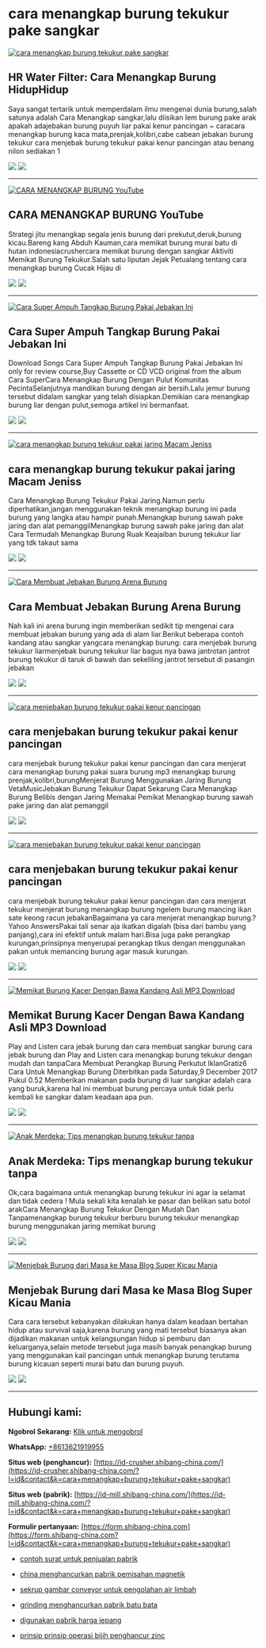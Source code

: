 # cara menangkap burung tekukur pake sangkar

<a href="https://swt.shibang-china.com/?l=id&img&k=cara+menangkap+burung+tekukur+pake+sangkar" target="_blank">![cara menangkap burung tekukur pake sangkar](http://static.shibang-china.com/all-800x300/680.jpg)</a>

## HR Water Filter: Cara Menangkap Burung HidupHidup
Saya sangat tertarik untuk memperdalam ilmu mengenai dunia burung,salah satunya adalah Cara Menangkap sangkar,lalu diisikan lem burung pake arak apakah adajebakan burung puyuh liar pakai kenur pancingan ~ caracara menangkap burung kaca mata,prenjak,kolibri,cabe cabean jebakan burung tekukur cara menjebak burung tekukur pakai kenur pancingan atau benang nilon sediakan 1


<a href="https://whatsapp.shibangsoft.com/WhatsApp.php" target="_blank" title="WhatsApp">![](http://static.shibang-china.com/icon/whatsapp.png)</a> <a href="https://swt.shibang-china.com/?l=id&icon&k=cara+menangkap+burung+tekukur+pake+sangkar" target="_blank">![](http://static.shibang-china.com/icon/chat-id.png)</a>

---

<a href="https://swt.shibang-china.com/?l=id&img&k=cara+menangkap+burung+tekukur+pake+sangkar" target="_blank">![CARA MENANGKAP BURUNG YouTube](http://static.shibang-china.com/all-800x300/767.jpg)</a>

## CARA MENANGKAP BURUNG YouTube
Strategi jitu menangkap segala jenis burung dari prekutut,deruk,burung kicau.Bareng kang Abduh Kauman,cara memikat burung murai batu di hutan indonesiacrushercara memikat burung dengan sangkar Aktiviti Memikat Burung Tekukur.Salah satu liputan Jejak Petualang tentang cara menangkap burung Cucak Hijau di


<a href="https://whatsapp.shibangsoft.com/WhatsApp.php" target="_blank" title="WhatsApp">![](http://static.shibang-china.com/icon/whatsapp.png)</a> <a href="https://swt.shibang-china.com/?l=id&icon&k=cara+menangkap+burung+tekukur+pake+sangkar" target="_blank">![](http://static.shibang-china.com/icon/chat-id.png)</a>

---

<a href="https://swt.shibang-china.com/?l=id&img&k=cara+menangkap+burung+tekukur+pake+sangkar" target="_blank">![Cara Super Ampuh Tangkap Burung Pakai Jebakan Ini](http://static.shibang-china.com/all-800x300/747.jpg)</a>

## Cara Super Ampuh Tangkap Burung Pakai Jebakan Ini
Download Songs Cara Super Ampuh Tangkap Burung Pakai Jebakan Ini only for review course,Buy Cassette or CD VCD original from the album Cara SuperCara Menangkap Burung Dengan Pulut Komunitas PecintaSelanjutnya mandikan burung dengan air bersih.Lalu jemur burung tersebut didalam sangkar yang telah disiapkan.Demikian cara menangkap burung liar dengan pulut,semoga artikel ini bermanfaat.


<a href="https://whatsapp.shibangsoft.com/WhatsApp.php" target="_blank" title="WhatsApp">![](http://static.shibang-china.com/icon/whatsapp.png)</a> <a href="https://swt.shibang-china.com/?l=id&icon&k=cara+menangkap+burung+tekukur+pake+sangkar" target="_blank">![](http://static.shibang-china.com/icon/chat-id.png)</a>

---

<a href="https://swt.shibang-china.com/?l=id&img&k=cara+menangkap+burung+tekukur+pake+sangkar" target="_blank">![cara menangkap burung tekukur pakai jaring Macam Jeniss](http://static.shibang-china.com/all-800x300/310.jpg)</a>

## cara menangkap burung tekukur pakai jaring Macam Jeniss
Cara Menangkap Burung Tekukur Pakai Jaring.Namun perlu diperhatikan,jangan menggunakan teknik menangkap burung ini pada burung yang langka atau hampir punah.Menangkap burung sawah pake jaring dan alat pemanggilMenangkap burung sawah pake jaring dan alat Cara Termudah Menangkap Burung Ruak Keajaiban burung tekukur liar yang tdk takaut sama


<a href="https://whatsapp.shibangsoft.com/WhatsApp.php" target="_blank" title="WhatsApp">![](http://static.shibang-china.com/icon/whatsapp.png)</a> <a href="https://swt.shibang-china.com/?l=id&icon&k=cara+menangkap+burung+tekukur+pake+sangkar" target="_blank">![](http://static.shibang-china.com/icon/chat-id.png)</a>

---

<a href="https://swt.shibang-china.com/?l=id&img&k=cara+menangkap+burung+tekukur+pake+sangkar" target="_blank">![Cara Membuat Jebakan Burung Arena Burung](http://static.shibang-china.com/all-800x300/1302.jpg)</a>

## Cara Membuat Jebakan Burung Arena Burung
Nah kali ini arena burung ingin memberikan sedikit tip mengenai cara membuat jebakan burung yang ada di alam liar.Berikut beberapa contoh kandang atau sangkar yangcara menangkap burung: cara menjebak burung tekukur liarmenjebak burung tekukur liar bagus nya bawa jantrotan jantrot burung tekukur di taruk di bawah dan sekeliling jantrot tersebut di pasangin jebakan


<a href="https://whatsapp.shibangsoft.com/WhatsApp.php" target="_blank" title="WhatsApp">![](http://static.shibang-china.com/icon/whatsapp.png)</a> <a href="https://swt.shibang-china.com/?l=id&icon&k=cara+menangkap+burung+tekukur+pake+sangkar" target="_blank">![](http://static.shibang-china.com/icon/chat-id.png)</a>

---

<a href="https://swt.shibang-china.com/?l=id&img&k=cara+menangkap+burung+tekukur+pake+sangkar" target="_blank">![cara menjebakan burung tekukur pakai kenur pancingan](http://static.shibang-china.com/all-800x300/1022.jpg)</a>

## cara menjebakan burung tekukur pakai kenur pancingan
cara menjebak burung tekukur pakai kenur pancingan dan cara menjerat cara menangkap burung pakai suara burung mp3 menangkap burung prenjak,kolibri,burungMenjerat Burung Menggunakan Jaring Burung VetaMusicJebakan Burung Tekukur Dapat Sekarung Cara Menangkap Burung Belibis dengan Jaring Memakai Pemikat Menangkap burung sawah pake jaring dan alat pemanggil


<a href="https://whatsapp.shibangsoft.com/WhatsApp.php" target="_blank" title="WhatsApp">![](http://static.shibang-china.com/icon/whatsapp.png)</a> <a href="https://swt.shibang-china.com/?l=id&icon&k=cara+menangkap+burung+tekukur+pake+sangkar" target="_blank">![](http://static.shibang-china.com/icon/chat-id.png)</a>

---

<a href="https://swt.shibang-china.com/?l=id&img&k=cara+menangkap+burung+tekukur+pake+sangkar" target="_blank">![cara menjebakan burung tekukur pakai kenur pancingan](http://static.shibang-china.com/all-800x300/912.jpg)</a>

## cara menjebakan burung tekukur pakai kenur pancingan
cara menjebak burung tekukur pakai kenur pancingan dan cara menjerat tekukur menjerat burung menangkap burung ngelem burung mancing ikan sate keong racun jebakanBagaimana ya cara menjerat menangkap burung.? Yahoo AnswersPakai tali senar aja ikatkan digalah (bisa dari bambu yang panjang),cara ini efektif untuk malam hari.Bisa juga pake perangkap kurungan,prinsipnya menyerupai perangkap tikus dengan menggunakan pakan untuk memancing burung agar masuk kurungan.


<a href="https://whatsapp.shibangsoft.com/WhatsApp.php" target="_blank" title="WhatsApp">![](http://static.shibang-china.com/icon/whatsapp.png)</a> <a href="https://swt.shibang-china.com/?l=id&icon&k=cara+menangkap+burung+tekukur+pake+sangkar" target="_blank">![](http://static.shibang-china.com/icon/chat-id.png)</a>

---

<a href="https://swt.shibang-china.com/?l=id&img&k=cara+menangkap+burung+tekukur+pake+sangkar" target="_blank">![Memikat Burung Kacer Dengan Bawa Kandang Asli MP3 Download](http://static.shibang-china.com/all-800x300/667.jpg)</a>

## Memikat Burung Kacer Dengan Bawa Kandang Asli MP3 Download
Play and Listen cara jebak burung dan cara membuat sangkar burung cara jebak burung dan Play and Listen cara menangkap burung tekukur dengan mudah dan tanpaCara Membuat Perangkap Burung Perkutut IklanGratiz6 Cara Untuk Menangkap Burung Diterbitkan pada Saturday,9 December 2017 Pukul 0.52 Memberikan makanan pada burung di luar sangkar adalah cara yang buruk,karena hal ini membuat burung percaya untuk tidak perlu kembali ke sangkar dalam keadaan apa pun.


<a href="https://whatsapp.shibangsoft.com/WhatsApp.php" target="_blank" title="WhatsApp">![](http://static.shibang-china.com/icon/whatsapp.png)</a> <a href="https://swt.shibang-china.com/?l=id&icon&k=cara+menangkap+burung+tekukur+pake+sangkar" target="_blank">![](http://static.shibang-china.com/icon/chat-id.png)</a>

---

<a href="https://swt.shibang-china.com/?l=id&img&k=cara+menangkap+burung+tekukur+pake+sangkar" target="_blank">![Anak Merdeka: Tips menangkap burung tekukur tanpa](http://static.shibang-china.com/all-800x300/1058.jpg)</a>

## Anak Merdeka: Tips menangkap burung tekukur tanpa
Ok,cara bagaimana untuk menangkap burung tekukur ini agar ia selamat dan tidak cedera ! Mula sekali kita kenalah ke pasar dan belikan satu botol arakCara Menangkap Burung Tekukur Dengan Mudah Dan Tanpamenangkap burung tekukur berburu burung tekukur menangkap burung menggunakan jaring memikat burung


<a href="https://whatsapp.shibangsoft.com/WhatsApp.php" target="_blank" title="WhatsApp">![](http://static.shibang-china.com/icon/whatsapp.png)</a> <a href="https://swt.shibang-china.com/?l=id&icon&k=cara+menangkap+burung+tekukur+pake+sangkar" target="_blank">![](http://static.shibang-china.com/icon/chat-id.png)</a>

---

<a href="https://swt.shibang-china.com/?l=id&img&k=cara+menangkap+burung+tekukur+pake+sangkar" target="_blank">![Menjebak Burung dari Masa ke Masa Blog Super Kicau Mania](http://static.shibang-china.com/all-800x300/1182.jpg)</a>

## Menjebak Burung dari Masa ke Masa Blog Super Kicau Mania
Cara cara tersebut kebanyakan dilakukan hanya dalam keadaan bertahan hidup atau survival saja,karena burung yang mati tersebut biasanya akan dijadikan makanan untuk kelangsungan hidup si pemburu dan keluarganya,selain metode tersebut juga masih banyak penangkap burung yang menggunakan kail pancingan untuk menangkap burung terutama burung kicauan seperti murai batu dan burung puyuh.

<a href="https://whatsapp.shibangsoft.com/WhatsApp.php" target="_blank" title="WhatsApp">![](http://static.shibang-china.com/icon/whatsapp.png)</a> <a href="https://swt.shibang-china.com/?l=id&icon&k=cara+menangkap+burung+tekukur+pake+sangkar" target="_blank">![](http://static.shibang-china.com/icon/chat-id.png)</a>

---
## Hubungi kami:

**Ngobrol Sekarang:** [Klik untuk mengobrol](https://swt.shibang-china.com?l=id&contact&k=cara+menangkap+burung+tekukur+pake+sangkar)

**WhatsApp:**  [+8613621919955](https://whatsapp.shibangsoft.com/WhatsApp.php)

**Situs web (penghancur):** [https://id-crusher.shibang-china.com/](https://id-crusher.shibang-china.com/?l=id&contact&k=cara+menangkap+burung+tekukur+pake+sangkar)

**Situs web (pabrik):** [https://id-mill.shibang-china.com/](https://id-mill.shibang-china.com/?l=id&contact&k=cara+menangkap+burung+tekukur+pake+sangkar)

**Formulir pertanyaan:** [https://form.shibang-china.com](https://form.shibang-china.com?l=id&contact&k=cara+menangkap+burung+tekukur+pake+sangkar)

* [contoh surat untuk penjualan pabrik](../32/contoh%20surat%20untuk%20penjualan%20pabrik.md)

* [china menghancurkan pabrik pemisahan magnetik](../31/china%20menghancurkan%20pabrik%20pemisahan%20magnetik.md)

* [sekrup gambar conveyor untuk pengolahan air limbah](../32/sekrup%20gambar%20conveyor%20untuk%20pengolahan%20air%20limbah.md)

* [grinding menghancurkan pabrik batu bata](../39/grinding%20menghancurkan%20pabrik%20batu%20bata.md)

* [digunakan pabrik harga jepang](../36/digunakan%20pabrik%20harga%20jepang.md)

* [prinsip prinsip operasi bijih penghancur zinc](../38/prinsip%20prinsip%20operasi%20bijih%20penghancur%20zinc.md)